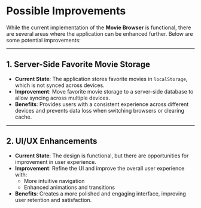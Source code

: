 # Possible Improvements

While the current implementation of the **Movie Browser** is functional, there are several areas where the application can be enhanced further. Below are some potential improvements:

---


## 1. **Server-Side Favorite Movie Storage**
   - **Current State**: The application stores favorite movies in `localStorage`, which is not synced across devices.
   - **Improvement**: Move favorite movie storage to a server-side database to allow syncing across multiple devices.
   - **Benefits**: Provides users with a consistent experience across different devices and prevents data loss when switching browsers or clearing cache.

---

## 2. **UI/UX Enhancements**
   - **Current State**: The design is functional, but there are opportunities for improvement in user experience.
   - **Improvement**: Refine the UI and improve the overall user experience with:
     - More intuitive navigation
     - Enhanced animations and transitions
   - **Benefits**: Creates a more polished and engaging interface, improving user retention and satisfaction.
